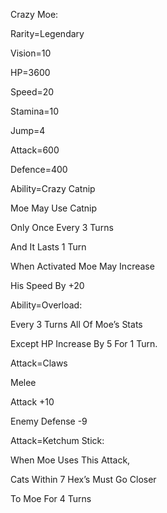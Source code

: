 Crazy Moe:

Rarity=Legendary

Vision=10

HP=3600

Speed=20

Stamina=10

Jump=4

Attack=600

Defence=400

Ability=Crazy Catnip

Moe May Use Catnip

Only Once Every 3 Turns

And It Lasts 1 Turn

When Activated Moe May Increase 

His Speed By +20

Ability=Overload:

Every 3 Turns All Of Moe’s Stats

Except HP Increase By 5 For 1 Turn.

Attack=Claws

Melee

Attack +10

Enemy Defense -9

Attack=Ketchum Stick:

When Moe Uses This Attack,

Cats Within 7 Hex’s Must Go Closer

To Moe For 4 Turns
